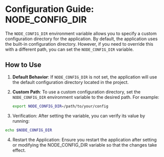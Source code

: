# Configuration Guide: NODE_CONFIG_DIR

The `NODE_CONFIG_DIR` environment variable allows you to specify a custom configuration directory for the application. By default, the application uses the built-in configuration directory. However, if you need to override this with a different path, you can set the `NODE_CONFIG_DIR` variable.

## How to Use

1. **Default Behavior**:
   If `NODE_CONFIG_DIR` is not set, the application will use the default configuration directory located in the project.

2. **Custom Path**:
   To use a custom configuration directory, set the `NODE_CONFIG_DIR` environment variable to the desired path. For example:

   ```bash
   export NODE_CONFIG_DIR=/path/to/your/config
   ```

3. Verification:
   After setting the variable, you can verify its value by running:

```bash
echo $NODE_CONFIG_DIR
```

4. Restart the Application:
   Ensure you restart the application after setting or modifying the NODE_CONFIG_DIR variable so that the changes take effect.
